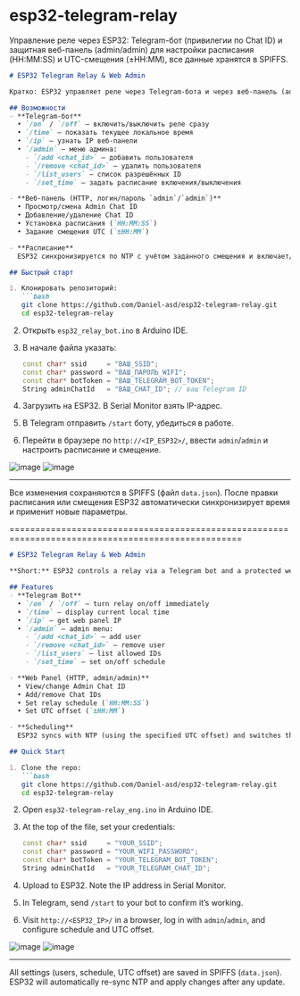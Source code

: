 # esp32-telegram-relay
Управление реле через ESP32: Telegram-бот (привилегии по Chat ID) и защитная веб-панель (admin/admin) для настройки расписания (HH:MM:SS) и UTC-смещения (±HH:MM), все данные хранятся в SPIFFS.
````markdown
# ESP32 Telegram Relay & Web Admin

Кратко: ESP32 управляет реле через Telegram-бота и через веб-панель (admin/admin). Поддерживается расписание (HH:MM:SS) и смещение от UTC (±HH:MM). Настройки сохраняются в SPIFFS.

## Возможности
- **Telegram-бот**  
  • `/on` / `/off` — включить/выключить реле сразу  
  • `/time` — показать текущее локальное время  
  • `/ip` — узнать IP веб-панели  
  • `/admin` — меню админа:
    - `/add <chat_id>` — добавить пользователя  
    - `/remove <chat_id>` — удалить пользователя  
    - `/list_users` — список разрешённых ID  
    - `/set_time` — задать расписание включения/выключения  

- **Веб-панель (HTTP, логин/пароль `admin`/`admin`)**  
  • Просмотр/смена Admin Chat ID  
  • Добавление/удаление Chat ID  
  • Установка расписания (`HH:MM:SS`)  
  • Задание смещения UTC (`±HH:MM`)  

- **Расписание**  
  ESP32 синхронизируется по NTP с учётом заданного смещения и включает/выключает реле точно в указанное время.

## Быстрый старт

1. Клонировать репозиторий:
   ```bash
   git clone https://github.com/Daniel-asd/esp32-telegram-relay.git
   cd esp32-telegram-relay
````

2. Открыть `esp32_relay_bot.ino` в Arduino IDE.
3. В начале файла указать:

   ```cpp
   const char* ssid     = "ВАШ_SSID";
   const char* password = "ВАШ_ПАРОЛЬ_WIFI";
   const char* botToken = "ВАШ_TELEGRAM_BOT_TOKEN";
   String adminChatId   = "ВАШ_CHAT_ID"; // ваш Telegram ID
   ```
4. Загрузить на ESP32. В Serial Monitor взять IP-адрес.
5. В Telegram отправить `/start` боту, убедиться в работе.
6. Перейти в браузере по `http://<IP_ESP32>/`, ввести `admin`/`admin` и настроить расписание и смещение.

![image](https://github.com/user-attachments/assets/e01b0bbc-7787-4b89-be89-4a01642cde8d)
![image](https://github.com/user-attachments/assets/f3c07043-8146-415d-b873-72a4ee76f2b8)

---

Все изменения сохраняются в SPIFFS (файл `data.json`). После правки расписания или смещения ESP32 автоматически синхронизирует время и применит новые параметры.

===================================================================================================

````markdown
# ESP32 Telegram Relay & Web Admin

**Short:** ESP32 controls a relay via a Telegram bot and a protected web panel (admin/admin). Supports scheduling (HH:MM:SS) and UTC offset (±HH:MM). Settings are stored in SPIFFS.

## Features
- **Telegram Bot**  
  • `/on` / `/off` — turn relay on/off immediately  
  • `/time` — display current local time  
  • `/ip` — get web panel IP  
  • `/admin` — admin menu:  
    - `/add <chat_id>` — add user  
    - `/remove <chat_id>` — remove user  
    - `/list_users` — list allowed IDs  
    - `/set_time` — set on/off schedule  

- **Web Panel (HTTP, admin/admin)**  
  • View/change Admin Chat ID  
  • Add/remove Chat IDs  
  • Set relay schedule (`HH:MM:SS`)  
  • Set UTC offset (`±HH:MM`)  

- **Scheduling**  
  ESP32 syncs with NTP (using the specified UTC offset) and switches the relay at the exact times.

## Quick Start

1. Clone the repo:
   ```bash
   git clone https://github.com/Daniel-asd/esp32-telegram-relay.git
   cd esp32-telegram-relay
````

2. Open `esp32-telegram-relay_eng.ino` in Arduino IDE.
3. At the top of the file, set your credentials:

   ```cpp
   const char* ssid     = "YOUR_SSID";
   const char* password = "YOUR_WIFI_PASSWORD";
   const char* botToken = "YOUR_TELEGRAM_BOT_TOKEN";
   String adminChatId   = "YOUR_TELEGRAM_CHAT_ID";
   ```
4. Upload to ESP32. Note the IP address in Serial Monitor.
5. In Telegram, send `/start` to your bot to confirm it’s working.
6. Visit `http://<ESP32_IP>/` in a browser, log in with `admin`/`admin`, and configure schedule and UTC offset.

![image](https://github.com/user-attachments/assets/e01b0bbc-7787-4b89-be89-4a01642cde8d)
![image](https://github.com/user-attachments/assets/f3c07043-8146-415d-b873-72a4ee76f2b8)

---

All settings (users, schedule, UTC offset) are saved in SPIFFS (`data.json`). ESP32 will automatically re-sync NTP and apply changes after any update.

